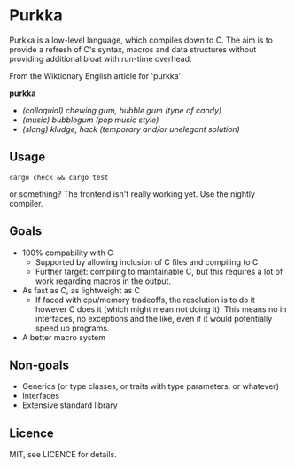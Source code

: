 Purkka
======

Purkka is a low-level language, which compiles down to C. The aim is to provide
a refresh of C's syntax, macros and data structures without providing
additional bloat with run-time overhead.

From the Wiktionary English article for 'purkka':

**purkka**
- _(colloquial) chewing gum, bubble gum (type of candy)_
- _(music) bubblegum (pop music style)_
- _(slang) kludge, hack (temporary and/or unelegant solution)_

Usage
-----

    cargo check && cargo test

or something? The frontend isn't really working yet. Use the nightly compiler.

Goals
-----

- 100% compability with C
    - Supported by allowing inclusion of C files and compiling to C
    - Further target: compiling to maintainable C, but this requires a lot of
      work regarding macros in the output.
- As fast as C, as lightweight as C
    - If faced with cpu/memory tradeoffs, the resolution is to do it however C
      does it (which might mean not doing it). This means no in interfaces, no
      exceptions and the like, even if it would potentially speed up programs.
- A better macro system

Non-goals
---------

- Generics (or type classes, or traits with type parameters, or whatever)
- Interfaces
- Extensive standard library

Licence
-------

MIT, see LICENCE for details.
